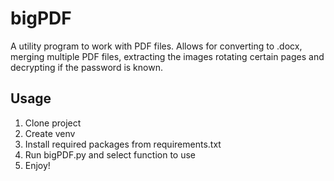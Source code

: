 # bigPDF 
A utility program to work with PDF files. Allows for converting to .docx, merging multiple PDF files, extracting the images rotating certain pages and decrypting if the password is known.

## Usage
1. Clone project
2. Create venv
3. Install required packages from requirements.txt
4. Run bigPDF.py and select function to use
5. Enjoy!
